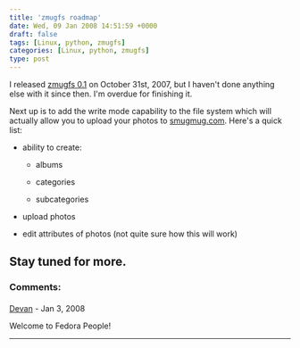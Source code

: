```yaml
---
title: 'zmugfs roadmap'
date: Wed, 09 Jan 2008 14:51:59 +0000
draft: false
tags: [Linux, python, zmugfs]
categories: [Linux, python, zmugfs]
type: post
---
```


I released [zmugfs 0.1](http://zeusville.wordpress.com/2007/10/31/zmugfs-01-released/) on October 31st, 2007, but I haven't done anything else with it since then. I'm overdue for finishing it.

Next up is to add the write mode capability to the file system which will actually allow you to upload your photos to [smugmug.com](http://www.smugmug.com). Here's a quick list:

*   ability to create:

    *   albums

    *   categories

    *   subcategories


*   upload photos

*   edit attributes of photos (not quite sure how this will work)

Stay tuned for more.
---
### Comments:
####
[Devan](http://dgoodwin.dangerouslyinc.com "dgoodwin@dangerouslyinc.com") - <time datetime="2008-01-09 11:35:32">Jan 3, 2008</time>

Welcome to Fedora People!
<hr />

